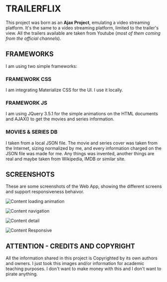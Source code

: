 # TRAILERFLIX
This project was born as an **Ajax Project**, emulating a video streaming platform.
It's the same to a video streaming platform, limited to the trailer's view. All the trailers available are taken from Youtube (_most of them coming from the official channels_).

## FRAMEWORKS
I am using two simple frameworks:
### FRAMEWORK CSS
I am integrating Materialize CSS for the UI. I use it locally.

### FRAMEWORK JS
I am using JQuery 3.5.1 for the simple animations on the HTML documents and AJAX() to get the movies and series information.

### MOVIES & SERIES DB
I taken from a local JSON file. The movie and series cover was taken from the Internet, sizing normalized by me, and every information charged on the JSON file was made for me. Any things was invented, another things are real and maybe taken from Wikipedia, IMDB or similar site.

## SCREENSHOTS
These are some screenshots of the Web App, showing the different screens and support responsiveness behaivor. 

![Content loading animation](https://github.com/mobilepadawan/coderflix/blob/master/AJAX%20-%20Trailerflix/images/screenshots/vertical_loading.jpg)

![Content navigation](https://github.com/mobilepadawan/coderflix/blob/master/AJAX%20-%20Trailerflix/images/screenshots/vertical_navigation.jpg)

![Content detail](https://github.com/mobilepadawan/coderflix/blob/master/AJAX%20-%20Trailerflix/images/screenshots/vertical_detail.png)

![Content Responsive](https://github.com/mobilepadawan/coderflix/blob/master/AJAX%20-%20Trailerflix/images/screenshots/horizontal_navigation.png)

## ATTENTION - CREDITS AND COPYRIGHT
All the information shared in this project is Copyrighted by its own authors and owners. I just took this images and/or information for academic teaching purposes. I don't want to make money with this and I don't want to pirate anything.

